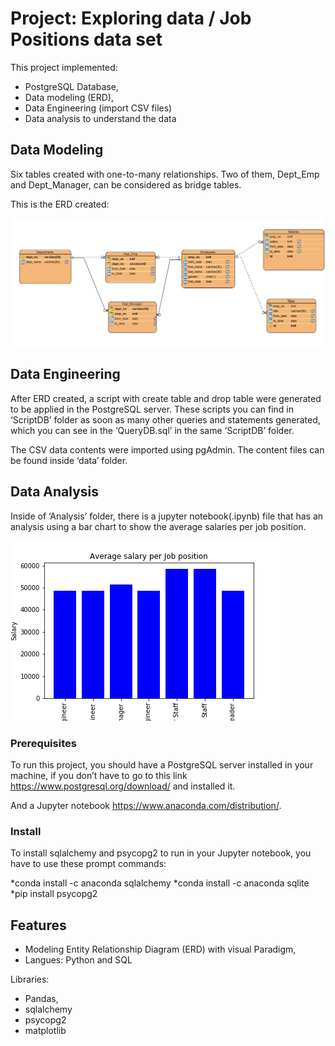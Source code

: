 # Project: Exploring data / Job Positions data set 

This project implemented: 
* PostgreSQL Database,
* Data modeling (ERD),
* Data Engineering (import CSV files)
* Data analysis to understand the data


## Data Modeling

Six tables created with one-to-many relationships.
Two of them, Dept_Emp and Dept_Manager, can be considered as bridge tables.

This is the ERD created:

![GitHub Logo](/ERD/ERD.png)

## Data Engineering
After ERD created, a script with create table and drop table were generated to be applied in the PostgreSQL server. These scripts you can find in ‘ScriptDB’ folder as soon as many other queries and statements generated, which you can see in the ‘QueryDB.sql’ in the same ‘ScriptDB’ folder. 

The CSV data contents were imported using pgAdmin. The content files can be found inside ‘data’ folder.

## Data Analysis
Inside of ‘Analysis’ folder, there is a jupyter notebook(.ipynb) file that has an analysis using a bar chart to show the average salaries per job position.

![GitHub Logo](/Analysis/Plot/bar_chart_average.png)


### Prerequisites

To run this project, you should have a PostgreSQL server installed in your machine, if you don’t have to go to this link https://www.postgresql.org/download/ and installed it.

And a Jupyter notebook https://www.anaconda.com/distribution/.

### Install

To install sqlalchemy and psycopg2 to run in your Jupyter notebook, you have to use these prompt commands:

*conda install -c anaconda sqlalchemy
*conda install -c anaconda sqlite
*pip install psycopg2


## Features

* Modeling Entity Relationship Diagram (ERD) with visual Paradigm,
* Langues: Python and SQL

Libraries:
* Pandas, 
* sqlalchemy
* psycopg2 
* matplotlib
